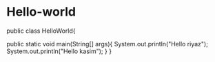 # Hello-world
public class HelloWorld{

public static void main(String[] args){
System.out.println("Hello riyaz");
System.out.println("Hello kasim");
}
}
